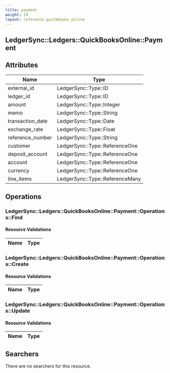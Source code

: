 ```yaml
---
title: payment
weight: 19
layout: reference_quickbooks_online
---
```


## LedgerSync::Ledgers::QuickBooksOnline::Payment

## Attributes

| Name | Type |
| ---- | ---- |
| external_id | LedgerSync::Type::ID |
| ledger_id | LedgerSync::Type::ID |
| amount | LedgerSync::Type::Integer |
| memo | LedgerSync::Type::String |
| transaction_date | LedgerSync::Type::Date |
| exchange_rate | LedgerSync::Type::Float |
| reference_number | LedgerSync::Type::String |
| customer | LedgerSync::Type::ReferenceOne |
| deposit_account | LedgerSync::Type::ReferenceOne |
| account | LedgerSync::Type::ReferenceOne |
| currency | LedgerSync::Type::ReferenceOne |
| line_items | LedgerSync::Type::ReferenceMany |


## Operations

### LedgerSync::Ledgers::QuickBooksOnline::Payment::Operations::Find

#### Resource Validations

| Name | Type |
| ---- | ---- |
### LedgerSync::Ledgers::QuickBooksOnline::Payment::Operations::Create

#### Resource Validations

| Name | Type |
| ---- | ---- |
### LedgerSync::Ledgers::QuickBooksOnline::Payment::Operations::Update

#### Resource Validations

| Name | Type |
| ---- | ---- |

## Searchers

There are no searchers for this resource.
